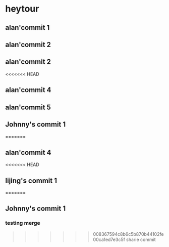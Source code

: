 # heytour

## alan'commit 1

## alan'commit 2

## alan'commit 2
<<<<<<< HEAD
## alan'commit 4
## alan'commit 5

## Johnny's commit 1
=======

## alan'commit 4

<<<<<<< HEAD
## lijing's commit 1
=======
## Johnny's commit 1

### testing merge
>>>>>>> 008367594c8b6c5b870b44102fe00ca1ed7e3c5f
sharie commit